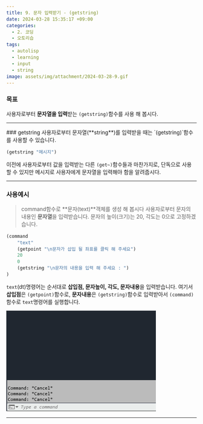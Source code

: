 ```yaml
---
title: 9. 문자 입력받기 - (getstring)
date: 2024-03-28 15:35:17 +09:00
categories:
  - 2. 코딩
  - 오토리습
tags:
  - autolisp
  - learning
  - input
  - string
image: assets/img/attachment/2024-03-28-9.gif
---
```

### 목표
사용자로부터 **문자열을 입력**받는 `(getstring)`함수를 사용 해 봅시다.

<hr>
### getstring
사용자로부터 문자열(**string**)를 입력받을 때는 `(getstring)`함수를 사용할 수 있습니다. 

```lisp
(getstring "메시지")
```

이전에 사용자로부터 값을 입력받는 다른 `(get~)`함수들과 마찬가지로, 단독으로 사용 할 수 있지만 메시지로 사용자에게 문자열을 입력해야 함을 알려줍시다.

<hr>

### 사용예시
> command함수로 **문자(text)**객체를 생성 해 봅시다
> 사용자로부터 문자의 내용인 **문자열**을 입력받습니다.
> 문자의 높이(크기)는 20, 각도는 0으로 고정하겠습니다.

```lisp
(command
	"text"
	(getpoint "\n문자가 삽입 될 좌표를 클릭 해 주세요")
	20
	0
	(getstring "\n문자의 내용을 입력 해 주세요 : ")
)
```
`text`(dt)명령어는 순서대로 **삽입점, 문자높이, 각도, 문자내용**을 입력받습니다. 
여기서 **삽입점**은 `(getpoint)`함수로, **문자내용**은 `(getstring)`함수로 입력받아서 `(command)`함수로 `text`명령어를 실행합니다.

![](assets/img/attachment/2024-03-28-9.gif)

<hr>
